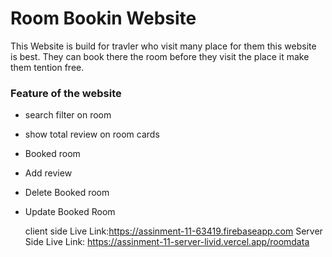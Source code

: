 
# Room Bookin Website
This Website is build for travler who visit many place for them this website is best. They can book there the room before they visit the place it make them tention free.

### Feature of the website
- search filter on room
- show total review on room cards
- Booked room
- Add review
- Delete Booked room
- Update Booked Room

  client side Live Link:https://assinment-11-63419.firebaseapp.com
  Server Side Live Link: https://assinment-11-server-livid.vercel.app/roomdata
